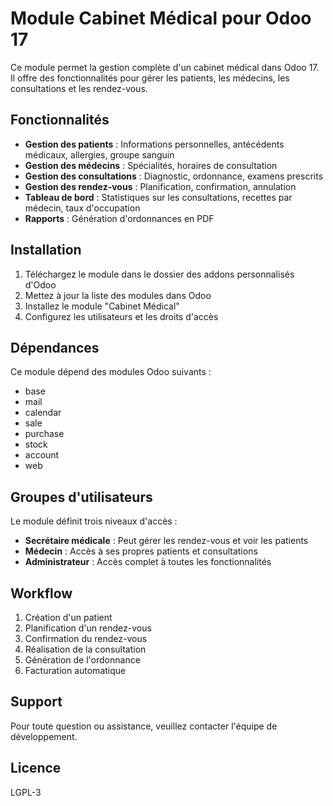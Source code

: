 # Module Cabinet Médical pour Odoo 17

Ce module permet la gestion complète d'un cabinet médical dans Odoo 17. Il offre des fonctionnalités pour gérer les patients, les médecins, les consultations et les rendez-vous.

## Fonctionnalités

- **Gestion des patients** : Informations personnelles, antécédents médicaux, allergies, groupe sanguin
- **Gestion des médecins** : Spécialités, horaires de consultation
- **Gestion des consultations** : Diagnostic, ordonnance, examens prescrits
- **Gestion des rendez-vous** : Planification, confirmation, annulation
- **Tableau de bord** : Statistiques sur les consultations, recettes par médecin, taux d'occupation
- **Rapports** : Génération d'ordonnances en PDF

## Installation

1. Téléchargez le module dans le dossier des addons personnalisés d'Odoo
2. Mettez à jour la liste des modules dans Odoo
3. Installez le module "Cabinet Médical"
4. Configurez les utilisateurs et les droits d'accès

## Dépendances

Ce module dépend des modules Odoo suivants :
- base
- mail
- calendar
- sale
- purchase
- stock
- account
- web

## Groupes d'utilisateurs

Le module définit trois niveaux d'accès :
- **Secrétaire médicale** : Peut gérer les rendez-vous et voir les patients
- **Médecin** : Accès à ses propres patients et consultations
- **Administrateur** : Accès complet à toutes les fonctionnalités

## Workflow

1. Création d'un patient
2. Planification d'un rendez-vous
3. Confirmation du rendez-vous
4. Réalisation de la consultation
5. Génération de l'ordonnance
6. Facturation automatique

## Support

Pour toute question ou assistance, veuillez contacter l'équipe de développement.

## Licence

LGPL-3
